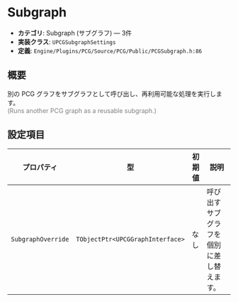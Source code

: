 # Subgraph

- **カテゴリ**: Subgraph (サブグラフ) — 3件
- **実装クラス**: `UPCGSubgraphSettings`
- **定義**: `Engine/Plugins/PCG/Source/PCG/Public/PCGSubgraph.h:86`

## 概要

別の PCG グラフをサブグラフとして呼び出し、再利用可能な処理を実行します。<br><span style='color:gray'>(Runs another PCG graph as a reusable subgraph.)</span>

## 設定項目


| プロパティ | 型 | 初期値 | 説明 |
| --- | --- | --- | --- |
| `SubgraphOverride` | `TObjectPtr<UPCGGraphInterface>` | なし | 呼び出すサブグラフを個別に差し替えます。 |
